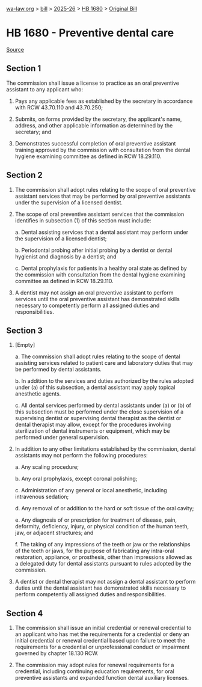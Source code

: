 [wa-law.org](/) > [bill](/bill/) > [2025-26](/bill/2025-26/) > [HB 1680](/bill/2025-26/hb/1680/) > [Original Bill](/bill/2025-26/hb/1680/1/)

# HB 1680 - Preventive dental care

[Source](http://lawfilesext.leg.wa.gov/biennium/2025-26/Pdf/Bills/House%20Bills/1680.pdf)

## Section 1
The commission shall issue a license to practice as an oral preventive assistant to any applicant who:

1. Pays any applicable fees as established by the secretary in accordance with RCW 43.70.110 and 43.70.250;

2. Submits, on forms provided by the secretary, the applicant's name, address, and other applicable information as determined by the secretary; and

3. Demonstrates successful completion of oral preventive assistant training approved by the commission with consultation from the dental hygiene examining committee as defined in RCW 18.29.110.

## Section 2
1. The commission shall adopt rules relating to the scope of oral preventive assistant services that may be performed by oral preventive assistants under the supervision of a licensed dentist.

2. The scope of oral preventive assistant services that the commission identifies in subsection (1) of this section must include:

    a. Dental assisting services that a dental assistant may perform under the supervision of a licensed dentist;

    b. Periodontal probing after initial probing by a dentist or dental hygienist and diagnosis by a dentist; and

    c. Dental prophylaxis for patients in a healthy oral state as defined by the commission with consultation from the dental hygiene examining committee as defined in RCW 18.29.110.

3. A dentist may not assign an oral preventive assistant to perform services until the oral preventive assistant has demonstrated skills necessary to competently perform all assigned duties and responsibilities.

## Section 3
1. [Empty]

    a. The commission shall adopt rules relating to the scope of dental assisting services related to patient care and laboratory duties that may be performed by dental assistants.

    b. In addition to the services and duties authorized by the rules adopted under (a) of this subsection, a dental assistant may apply topical anesthetic agents.

    c. All dental services performed by dental assistants under (a) or (b) of this subsection must be performed under the close supervision of a supervising dentist or supervising dental therapist as the dentist or dental therapist may allow, except for the procedures involving sterilization of dental instruments or equipment, which may be performed under general supervision.

2. In addition to any other limitations established by the commission, dental assistants may not perform the following procedures:

    a. Any scaling procedure;

    b. Any oral prophylaxis, except coronal polishing;

    c. Administration of any general or local anesthetic, including intravenous sedation;

    d. Any removal of or addition to the hard or soft tissue of the oral cavity;

    e. Any diagnosis of or prescription for treatment of disease, pain, deformity, deficiency, injury, or physical condition of the human teeth, jaw, or adjacent structures; and

    f. The taking of any impressions of the teeth or jaw or the relationships of the teeth or jaws, for the purpose of fabricating any intra-oral restoration, appliance, or prosthesis, other than impressions allowed as a delegated duty for dental assistants pursuant to rules adopted by the commission.

3. A dentist or dental therapist may not assign a dental assistant to perform duties until the dental assistant has demonstrated skills necessary to perform competently all assigned duties and responsibilities.

## Section 4
1. The commission shall issue an initial credential or renewal credential to an applicant who has met the requirements for a credential or deny an initial credential or renewal credential based upon failure to meet the requirements for a credential or unprofessional conduct or impairment governed by chapter 18.130 RCW.

2. The commission may adopt rules for renewal requirements for a credential, including continuing education requirements, for oral preventive assistants and expanded function dental auxiliary licenses.
